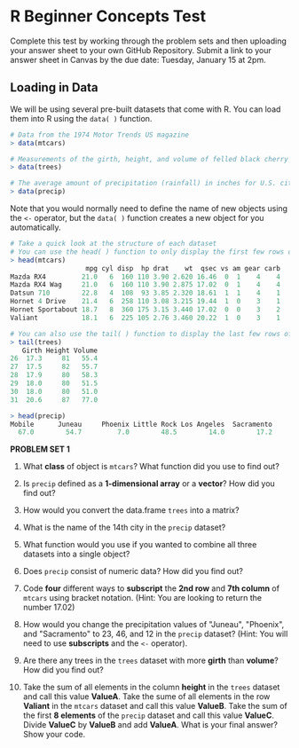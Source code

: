 # R Beginner Concepts Test

Complete this test by working through the problem sets and then uploading your answer sheet to your own GitHub Repository. Submit a link to your answer sheet in Canvas by the due date: Tuesday, January 15 at 2pm.

## Loading in Data

We will be using several pre-built datasets that come with R. You can load them into R using the ````data( )```` function.

````R
# Data from the 1974 Motor Trends US magazine
> data(mtcars)

# Measurements of the girth, height, and volume of felled black cherry trees
> data(trees)

# The average amount of precipitation (rainfall) in inches for U.S. cities
> data(precip)
````

Note that you would normally need to define the name of new objects using the ````<-```` operator, but the ````data( )```` function creates a new object for you automatically.

````R
# Take a quick look at the structure of each dataset
# You can use the head( ) function to only display the first few rows of each dataset
> head(mtcars)
                   mpg cyl disp  hp drat    wt  qsec vs am gear carb
Mazda RX4         21.0   6  160 110 3.90 2.620 16.46  0  1    4    4
Mazda RX4 Wag     21.0   6  160 110 3.90 2.875 17.02  0  1    4    4
Datsun 710        22.8   4  108  93 3.85 2.320 18.61  1  1    4    1
Hornet 4 Drive    21.4   6  258 110 3.08 3.215 19.44  1  0    3    1
Hornet Sportabout 18.7   8  360 175 3.15 3.440 17.02  0  0    3    2
Valiant           18.1   6  225 105 2.76 3.460 20.22  1  0    3    1

# You can also use the tail( ) function to display the last few rows of the dataset
> tail(trees)
   Girth Height Volume
26  17.3     81   55.4
27  17.5     82   55.7
28  17.9     80   58.3
29  18.0     80   51.5
30  18.0     80   51.0
31  20.6     87   77.0

> head(precip)
Mobile      Juneau     Phoenix Little Rock Los Angeles  Sacramento
  67.0        54.7         7.0        48.5        14.0        17.2
````
**PROBLEM SET 1**

1. What **class** of object is ````mtcars````? What function did you use to find out?

2. Is ````precip```` defined as a **1-dimensional array** or a **vector**? How did you find out?

3. How would you convert the data.frame ````trees```` into a matrix?

4. What is the name of the 14th city in the ````precip```` dataset?

5. What function would you use if you wanted to combine all three datasets into a single object?

6. Does ````precip```` consist of numeric data? How did you find out?

7. Code **four** different ways to **subscript** the **2nd row** and **7th column** of ````mtcars```` using bracket notation. (Hint: You are looking to return the number 17.02)

8. How would you change the precipitation values of "Juneau", "Phoenix", and "Sacramento" to 23, 46, and 12 in the ````precip```` dataset? (Hint: You will need to use **subscripts** and the ````<-```` operator).

9. Are there any trees in the ````trees```` dataset with more **girth** than **volume**? How did you find out?

10. Take the sum of all elements in the column **height** in the ````trees```` dataset and call this value **ValueA**. Take the sume of all elements in the row **Valiant** in the ````mtcars```` dataset and call this value **ValueB**. Take the sum of the first **8 elements** of the ````precip```` dataset and call this value **ValueC**. Divide **ValueC** by **ValueB** and add **ValueA**. What is your final answer? Show your code.
